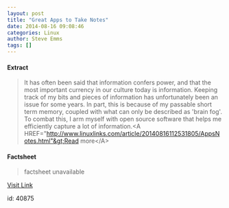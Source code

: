 ```yaml
---
layout: post
title: "Great Apps to Take Notes"
date: 2014-08-16 09:08:46
categories: Linux
author: Steve Emms
tags: []
---
```



#### Extract
>It has often been said that information confers power, and that the most important currency in our culture today is information. Keeping track of my bits and pieces of information has unfortunately been an issue for some years. In part, this is because of my passable short term memory, coupled with what can only be described as 'brain fog'. To combat this, I arm myself with open source software that helps me efficiently capture a lot of information.&lt;A HREF="http://www.linuxlinks.com/article/20140816112531805/AppsNotes.html"&gt;Read more&lt;/A&gt;

#### Factsheet
>factsheet unavailable

[Visit Link](https://www.linux.com/community/blogs/133-general-linux/784397-great-apps-to-take-notes/)

id:   40875
